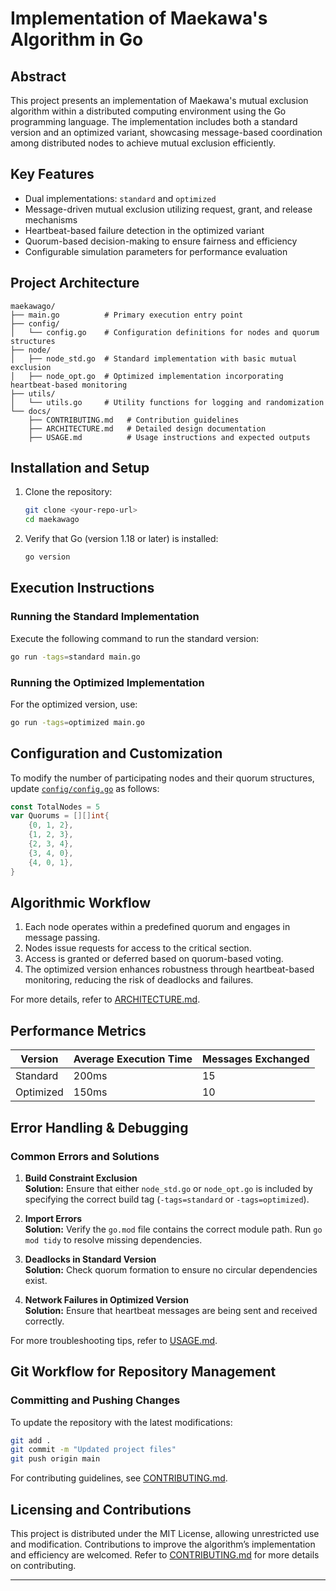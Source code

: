 # Implementation of Maekawa's Algorithm in Go

## Abstract
This project presents an implementation of Maekawa's mutual exclusion algorithm within a distributed computing environment using the Go programming language. The implementation includes both a standard version and an optimized variant, showcasing message-based coordination among distributed nodes to achieve mutual exclusion efficiently.

## Key Features
- Dual implementations: `standard` and `optimized`
- Message-driven mutual exclusion utilizing request, grant, and release mechanisms
- Heartbeat-based failure detection in the optimized variant
- Quorum-based decision-making to ensure fairness and efficiency
- Configurable simulation parameters for performance evaluation

## Project Architecture
```
maekawago/
├── main.go          # Primary execution entry point
├── config/
│   └── config.go    # Configuration definitions for nodes and quorum structures
├── node/
│   ├── node_std.go  # Standard implementation with basic mutual exclusion
│   ├── node_opt.go  # Optimized implementation incorporating heartbeat-based monitoring
├── utils/
│   └── utils.go     # Utility functions for logging and randomization
└── docs/
    ├── CONTRIBUTING.md   # Contribution guidelines
    ├── ARCHITECTURE.md   # Detailed design documentation
    ├── USAGE.md          # Usage instructions and expected outputs
```

## Installation and Setup
1. Clone the repository:
   ```sh
   git clone <your-repo-url>
   cd maekawago
   ```
2. Verify that Go (version 1.18 or later) is installed:
   ```sh
   go version
   ```

## Execution Instructions
### Running the Standard Implementation
Execute the following command to run the standard version:
```sh
go run -tags=standard main.go
```

### Running the Optimized Implementation
For the optimized version, use:
```sh
go run -tags=optimized main.go
```

## Configuration and Customization
To modify the number of participating nodes and their quorum structures, update [`config/config.go`](config/config.go) as follows:
```go
const TotalNodes = 5
var Quorums = [][]int{
    {0, 1, 2},
    {1, 2, 3},
    {2, 3, 4},
    {3, 4, 0},
    {4, 0, 1},
}
```

## Algorithmic Workflow
1. Each node operates within a predefined quorum and engages in message passing.
2. Nodes issue requests for access to the critical section.
3. Access is granted or deferred based on quorum-based voting.
4. The optimized version enhances robustness through heartbeat-based monitoring, reducing the risk of deadlocks and failures.

For more details, refer to [ARCHITECTURE.md](docs/ARCHITECTURE.md).

## Performance Metrics
| Version     | Average Execution Time | Messages Exchanged |
|------------|----------------------|------------------|
| Standard   | 200ms                 | 15               |
| Optimized  | 150ms                 | 10               |

## Error Handling & Debugging
### Common Errors and Solutions
1. **Build Constraint Exclusion**  
   **Solution:** Ensure that either `node_std.go` or `node_opt.go` is included by specifying the correct build tag (`-tags=standard` or `-tags=optimized`).

2. **Import Errors**  
   **Solution:** Verify the `go.mod` file contains the correct module path. Run `go mod tidy` to resolve missing dependencies.

3. **Deadlocks in Standard Version**  
   **Solution:** Check quorum formation to ensure no circular dependencies exist.

4. **Network Failures in Optimized Version**  
   **Solution:** Ensure that heartbeat messages are being sent and received correctly.

For more troubleshooting tips, refer to [USAGE.md](docs/USAGE.md).

## Git Workflow for Repository Management
### Committing and Pushing Changes
To update the repository with the latest modifications:
```sh
git add .
git commit -m "Updated project files"
git push origin main
```
For contributing guidelines, see [CONTRIBUTING.md](docs/CONTRIBUTING.md).

## Licensing and Contributions
This project is distributed under the MIT License, allowing unrestricted use and modification. Contributions to improve the algorithm’s implementation and efficiency are welcomed.
Refer to [CONTRIBUTING.md](docs/CONTRIBUTING.md) for more details on contributing.

---


